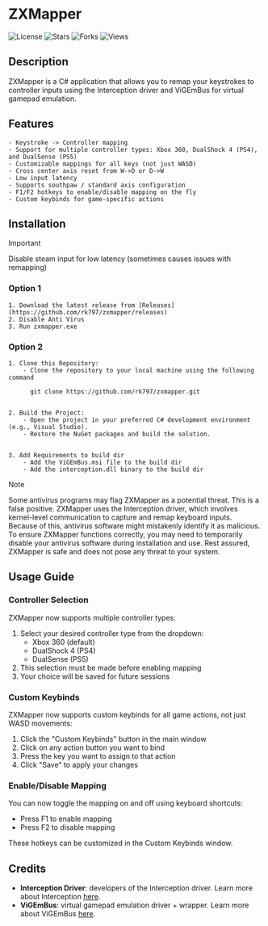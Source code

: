 # ZXMapper

<p align="left">
  <img src="https://img.shields.io/github/license/rk797/zxmapper" alt="License">
  <img src="https://img.shields.io/github/stars/rk797/zxmapper" alt="Stars">
  <img src="https://img.shields.io/github/forks/rk797/zxmapper" alt="Forks">
  <img src="https://komarev.com/ghpvc/?username=zxmapper&label=Views" alt="Views">
</p>


## Description


ZXMapper is a C# application that allows you to remap your keystrokes 
to controller inputs using the Interception driver and ViGEmBus for 
virtual gamepad emulation.


## Features
```sh-session
- Keystroke -> Controller mapping
- Support for multiple controller types: Xbox 360, DualShock 4 (PS4), and DualSense (PS5)
- Customizable mappings for all keys (not just WASD)
- Cross center axis reset from W->D or D->W
- Low input latency
- Supports southpaw / standard axis configuration
- F1/F2 hotkeys to enable/disable mapping on the fly
- Custom keybinds for game-specific actions
```


## Installation

>[!IMPORTANT]
> Disable steam input for low latency (sometimes causes issues with remapping)

### Option 1
```sh-session
1. Download the latest release from [Releases](https://github.com/rk797/zxmapper/releases)
2. Disable Anti Virus
3. Run zxmapper.exe
```
### Option 2

```sh-session
1. Clone this Repository:
    - Clone the repository to your local machine using the following command

      git clone https://github.com/rk797/zxmapper.git


2. Build the Project:
    - Open the project in your preferred C# development environment (e.g., Visual Studio).
    - Restore the NuGet packages and build the solution.


3. Add Requirements to build dir
    - Add the ViGEmBus.msi file to the build dir
    - Add the interception.dll binary to the build dir
```

>[!NOTE]
> Some antivirus programs may flag ZXMapper as a potential threat. This is a false positive. ZXMapper uses the Interception driver, which involves kernel-level communication to capture and remap keyboard inputs. Because of this, antivirus software might mistakenly identify it as malicious. To ensure ZXMapper functions correctly, you may need to temporarily disable your antivirus software during installation and use. Rest assured, ZXMapper is safe and does not pose any threat to your system.

## Usage Guide

### Controller Selection
ZXMapper now supports multiple controller types:

1. Select your desired controller type from the dropdown:
   - Xbox 360 (default)
   - DualShock 4 (PS4)
   - DualSense (PS5)
2. This selection must be made before enabling mapping
3. Your choice will be saved for future sessions

### Custom Keybinds
ZXMapper now supports custom keybinds for all game actions, not just WASD movements:

1. Click the "Custom Keybinds" button in the main window
2. Click on any action button you want to bind
3. Press the key you want to assign to that action
4. Click "Save" to apply your changes

### Enable/Disable Mapping
You can now toggle the mapping on and off using keyboard shortcuts:

- Press F1 to enable mapping
- Press F2 to disable mapping

These hotkeys can be customized in the Custom Keybinds window.

## Credits

- **Interception Driver**: developers of the Interception driver. Learn more about Interception [here](https://github.com/oblitum/Interception).
- **ViGEmBus**: virtual gamepad emulation driver + wrapper. Learn more about ViGEmBus [here](https://vigem.org/projects/ViGEm/).

  
